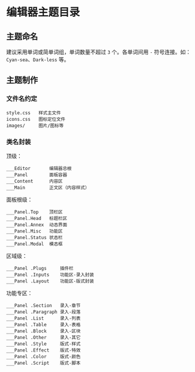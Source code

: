 # 编辑器主题目录

## 主题命名

建议采用单词或简单词组，单词数量不超过 `3` 个。各单词间用 `-` 符号连接。如：`Cyan-sea`、`Dark-less` 等。


## 主题制作

### 文件名约定

```
style.css   样式主文件
icons.css   图标定位文件
images/     图片/图标等
```


### 类名封装

顶级：
```
___Editor       编辑器总根
___Panel        面板容器
___Content      内容区
___Main         正文区（内容样式）
```

面板根级：
```
___Panel.Top    顶栏区
___Panel.Head   标题栏区
___Panel.Annex  动态界面
___Panel.Misc   功能区
___Panel.Status 状态栏
___Panel.Modal  模态框
```

区域级：
```
___Panel .Plugs     插件栏
___Panel .Inputs    功能区-录入封装
___Panel .Layout    功能区-版式封装
```

功能专区：
```
___Panel .Section   录入-章节
___Panel .Paragraph 录入-段落
___Panel .List      录入-列表
___Panel .Table     录入-表格
___Panel .Block     录入-区块
___Panel .Other     录入-其它
___Panel .Style     版式-样式
___Panel .Effect    版式-特效
___Panel .Color     版式-颜色
___Panel .Script    版式-脚本
```
